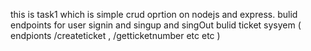 this is task1 which is simple crud oprtion on nodejs and express.
bulid endpoints for user signin and singup and singOut
bulid ticket sysyem ( endpionts /createticket , /getticketnumber etc etc )
